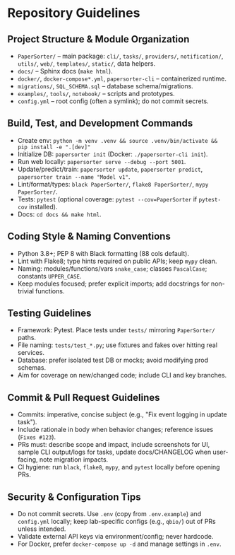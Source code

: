 # Repository Guidelines

## Project Structure & Module Organization
- `PaperSorter/` – main package: `cli/`, `tasks/`, `providers/`, `notification/`, `utils/`, `web/`, `templates/`, `static/`, data helpers.
- `docs/` – Sphinx docs (`make html`).
- `docker/`, `docker-compose*.yml`, `papersorter-cli` – containerized runtime.
- `migrations/`, `SQL_SCHEMA.sql` – database schema/migrations.
- `examples/`, `tools/`, `notebook/` – scripts and prototypes.
- `config.yml` – root config (often a symlink); do not commit secrets.

## Build, Test, and Development Commands
- Create env: `python -m venv .venv && source .venv/bin/activate && pip install -e ".[dev]"`
- Initialize DB: `papersorter init` (Docker: `./papersorter-cli init`).
- Run web locally: `papersorter serve --debug --port 5001`.
- Update/predict/train: `papersorter update`, `papersorter predict`, `papersorter train --name "Model v1"`.
- Lint/format/types: `black PaperSorter/`, `flake8 PaperSorter/`, `mypy PaperSorter/`.
- Tests: `pytest` (optional coverage: `pytest --cov=PaperSorter` if `pytest-cov` installed).
- Docs: `cd docs && make html`.

## Coding Style & Naming Conventions
- Python 3.8+; PEP 8 with Black formatting (88 cols default).
- Lint with Flake8; type hints required on public APIs; keep `mypy` clean.
- Naming: modules/functions/vars `snake_case`; classes `PascalCase`; constants `UPPER_CASE`.
- Keep modules focused; prefer explicit imports; add docstrings for non-trivial functions.

## Testing Guidelines
- Framework: Pytest. Place tests under `tests/` mirroring `PaperSorter/` paths.
- File naming: `tests/test_*.py`; use fixtures and fakes over hitting real services.
- Database: prefer isolated test DB or mocks; avoid modifying prod schemas.
- Aim for coverage on new/changed code; include CLI and key branches.

## Commit & Pull Request Guidelines
- Commits: imperative, concise subject (e.g., "Fix event logging in update task").
- Include rationale in body when behavior changes; reference issues (`Fixes #123`).
- PRs must: describe scope and impact, include screenshots for UI, sample CLI output/logs for tasks, update docs/CHANGELOG when user-facing, note migration impacts.
- CI hygiene: run `black`, `flake8`, `mypy`, and `pytest` locally before opening PRs.

## Security & Configuration Tips
- Do not commit secrets. Use `.env` (copy from `.env.example`) and `config.yml` locally; keep lab-specific configs (e.g., `qbio/`) out of PRs unless intended.
- Validate external API keys via environment/config; never hardcode.
- For Docker, prefer `docker-compose up -d` and manage settings in `.env`.
